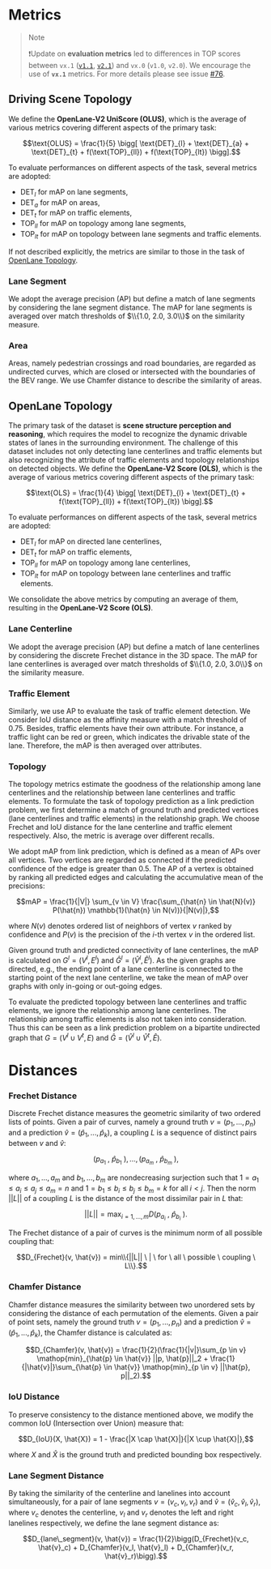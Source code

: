 # Metrics

> Note
>
> ❗️Update on **evaluation metrics** led to differences in TOP scores between `vx.1` ([`v1.1`](https://github.com/OpenDriveLab/OpenLane-V2/releases/tag/v1.1.0), [`v2.1`](https://github.com/OpenDriveLab/OpenLane-V2/releases/tag/v2.1.0)) and `vx.0` (`v1.0`, `v2.0`).
> We encourage the use of **`vx.1`** metrics.
> For more details please see issue [#76](https://github.com/OpenDriveLab/OpenLane-V2/issues/76).

## Driving Scene Topology
We define the **OpenLane-V2 UniScore (OLUS)**, which is the average of various metrics covering different aspects of the primary task:

```math
\text{OLUS} = \frac{1}{5} \bigg[ \text{DET}_{l} + \text{DET}_{a} + \text{DET}_{t} + f(\text{TOP}_{ll}) + f(\text{TOP}_{lt}) \bigg].
```

To evaluate performances on different aspects of the task, several metrics are adopted:
- $\text{DET}_{l}$ for mAP on lane segments,
- $\text{DET}_{a}$ for mAP on areas,
- $\text{DET}_{t}$ for mAP on traffic elements,
- $\text{TOP}_{ll}$ for mAP on topology among lane segments,
- $\text{TOP}_{lt}$ for mAP on topology between lane segments and traffic elements.

If not described explicitly, the metrics are similar to those in the task of [OpenLane Topology](#openlane-topology).
  
### Lane Segment
We adopt the average precision (AP) but define a match of lane segments by considering the lane segment distance.
The mAP for lane segments is averaged over match thresholds of $\\{1.0, 2.0, 3.0\\}$ on the similarity measure.

### Area
Areas, namely pedestrian crossings and road boundaries, are regarded as undirected curves, which are closed or intersected with the boundaries of the BEV range.
We use Chamfer distance to describe the similarity of areas.


## OpenLane Topology
The primary task of the dataset is **scene structure perception and reasoning**, which requires the model to recognize the dynamic drivable states of lanes in the surrounding environment. 
The challenge of this dataset includes not only detecting lane centerlines and traffic elements but also recognizing the attribute of traffic elements and topology relationships on detected objects.
We define the **OpenLane-V2 Score (OLS)**, which is the average of various metrics covering different aspects of the primary task:

```math
\text{OLS} = \frac{1}{4} \bigg[ \text{DET}_{l} + \text{DET}_{t} + f(\text{TOP}_{ll}) + f(\text{TOP}_{lt}) \bigg].
```

<!-- The metrics of different subtasks are described below. -->

To evaluate performances on different aspects of the task, several metrics are adopted:
- $\text{DET}_{l}$ for mAP on directed lane centerlines,
- $\text{DET}_{t}$ for mAP on traffic elements,
- $\text{TOP}_{ll}$ for mAP on topology among lane centerlines,
- $\text{TOP}_{lt}$ for mAP on topology between lane centerlines and traffic elements.

We consolidate the above metrics by computing an average of them, resulting in the **OpenLane-V2 Score (OLS)**.

### Lane Centerline
We adopt the average precision (AP) but define a match of lane centerlines by considering the discrete Frechet distance in the 3D space.
The mAP for lane centerlines is averaged over match thresholds of $\\{1.0, 2.0, 3.0\\}$ on the similarity measure.

### Traffic Element
Similarly, we use AP to evaluate the task of traffic element detection.
We consider IoU distance as the affinity measure with a match threshold of $0.75$.
Besides, traffic elements have their own attribute.
For instance, a traffic light can be red or green, which indicates the drivable state of the lane.
Therefore, the mAP is then averaged over attributes.

### Topology
The topology metrics estimate the goodness of the relationship among lane centerlines and the relationship between lane centerlines and traffic elements.
To formulate the task of topology prediction as a link prediction problem, we first determine a match of ground truth and predicted vertices (lane centerlines and traffic elements) in the relationship graph.
We choose Frechet and IoU distance for the lane centerline and traffic element respectively.
Also, the metric is average over different recalls.

We adopt mAP from link prediction, which is defined as a mean of APs over all vertices. 
Two vertices are regarded as connected if the predicted confidence of the edge is greater than $0.5$.
The AP of a vertex is obtained by ranking all predicted edges and calculating the accumulative mean of the precisions:

```math
mAP = \frac{1}{|V|} \sum_{v \in V} \frac{\sum_{\hat{n} \in \hat{N}(v)} P(\hat{n}) \mathbb{1}(\hat{n} \in N(v))}{|N(v)|},
```

where $N(v)$ denotes ordered list of neighbors of vertex $v$ ranked by confidence and $P(v)$ is the precision of the $i$-th vertex $v$ in the ordered list.

Given ground truth and predicted connectivity of lane centerlines, the mAP is calculated on $G^{l} = (V^{l}, E^{l})$ and $\hat{G}^{l} = (\hat{V}^{l}, \hat{E}^{l})$.
As the given graphs are directed, e.g., the ending point of a lane centerline is connected to the starting point of the next lane centerline, we take the mean of mAP over graphs with only in-going or out-going edges.

To evaluate the predicted topology between lane centerlines and traffic elements, we ignore the relationship among lane centerlines.
The relationship among traffic elements is also not taken into consideration.
Thus this can be seen as a link prediction problem on a bipartite undirected graph that $G = (V^{l} \cup V^{t}, E)$ and $\hat{G} = (\hat{V}^{l} \cup \hat{V}^{t}, \hat{E})$.

# Distances

### Frechet Distance
Discrete Frechet distance measures the geometric similarity of two ordered lists of points.
Given a pair of curves, namely a ground truth $v = (p_1, ..., p_n)$ and a prediction $\hat{v} = (\hat{p}_1, ..., \hat{p}_k)$, a coupling $L$ is a sequence of distinct pairs between $v$ and $\hat{v}$:

```math
(p_{a_1} \ , \ \hat{p}_{b_1} \ ), ..., (p_{a_m} \ , \ \hat{p}_{b_m} \ ),
```

where $a_1, ..., a_m$ and $b_1, ..., b_m$ are nondecreasing surjection such that $1 = a_1 \leq a_i \leq a_j \leq a_m = n$ and $1 = b_1 \leq b_i \leq b_j \leq b_m = k$ for all $i < j$. Then the norm $||L||$ of a coupling $L$ is the distance of the most dissimilar pair in $L$ that:

```math
||L|| = \mathop{max}_{i=1, ..., m} D(p_{a_i} \ , \ \hat{p}_{b_i} \ ).
```

The Frechet distance of a pair of curves is the minimum norm of all possible coupling that:

```math
D_{Frechet}(v, \hat{v}) = min\\{||L|| \ | \ for \ all \ possible \ coupling \ L\\}.
```

### Chamfer Distance
Chamfer distance measures the similarity between two unordered sets by considering the distance of each permutation of the elements.
Given a pair of point sets, namely the ground truth $v = (p_1, ..., p_n)$ and a prediction $\hat{v} = (\hat{p}_1, ..., \hat{p}_k)$, the Chamfer distance is calculated as:

```math
D_{Chamfer}(v, \hat{v}) = \frac{1}{2}(\frac{1}{|v|}\sum_{p \in v} \mathop{min}_{\hat{p} \in \hat{v}} ||p, \hat{p}||_2 + \frac{1}{|\hat{v}|}\sum_{\hat{p} \in \hat{v}} \mathop{min}_{p \in v} ||\hat{p}, p||_2).
```

### IoU Distance
To preserve consistency to the distance mentioned above, we modify the common IoU (Intersection over Union) measure that:

```math
D_{IoU}(X, \hat{X}) = 1 - \frac{|X \cap \hat{X}|}{|X \cup \hat{X}|},
```

where $X$ and $\hat{X}$ is the ground truth and predicted bounding box respectively.

### Lane Segment Distance
By taking the similarity of the centerline and lanelines into account simultaneously, for a pair of lane segments $v = (v_c, v_l, v_r)$ and $\hat{v} = (\hat{v}_c, \hat{v}_l, \hat{v}_r)$, where $v_c$ denotes the centerline, $v_l$ and $v_r$ denotes the left and right lanelines respectively, we define the lane segment distance as:

```math
D_{lane\_segment}(v, \hat{v}) = \frac{1}{2}\bigg(D_{Frechet}(v_c, \hat{v}_c) + D_{Chamfer}(v_l, \hat{v}_l) + D_{Chamfer}(v_r, \hat{v}_r)\bigg).
```

